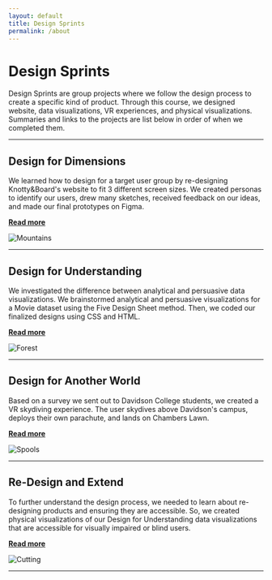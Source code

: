 ```yaml
---
layout: default
title: Design Sprints
permalink: /about
---
```


# Design Sprints

Design Sprints are group projects where we follow the design process to create a specific kind of product. Through this course, we designed website, data visualizations, VR experiences, and physical visualizations. Summaries and links to the projects are list below in order of when we completed them. 

---

## Design for Dimensions

We learned how to design for a target user group by re-designing Knotty&Board's website to fit 3 different screen sizes. We created personas to identify our users, drew many sketches, received feedback on our ideas, and made our final prototypes on Figma.

**[Read more](https://medium.com/@alsmith_29721/design-sprint-1-knotty-board-0fe8792461db)**

![Mountains](https://allysmith343.github.io/smithportfolio/assets/img/mountains.jpg)

---

## Design for Understanding

We investigated the difference between analytical and persuasive data visualizations. We brainstormed analytical and persuasive visualizations for a Movie dataset using the Five Design Sheet method. Then, we coded our finalized designs using CSS and HTML.

**[Read more](https://medium.com/@tahopkin/databusters-turning-numbers-into-blockbusters-b8f25ee823c3)**

![Forest](https://allysmith343.github.io/smithportfolio/assets/img/forest.jpg)

---

## Design for Another World

Based on a survey we sent out to Davidson College students, we created a VR skydiving experience. The user skydives above Davidson's campus, deploys their own parachute, and lands on Chambers Lawn. 

**[Read more](https://medium.com/@kydalbo/design-for-another-world-skydiving-vr-047113b53b06)**

![Spools](https://allysmith343.github.io/smithportfolio/assets/img/spools.jpg)

---

## Re-Design and Extend

To further understand the design process, we needed to learn about re-designing products and ensuring they are accessible. So, we created physical visualizations of our Design for Understanding data visualizations that are accessible for visually impaired or blind users. 

**[Read more](https://medium.com/@hunguyen_17436/design-sprint-4-redesign-extend-movie-data-visualizations-24e78b4d421b)**

![Cutting](https://allysmith343.github.io/smithportfolio/assets/img/cutting.jpg)

---

